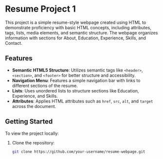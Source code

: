 # Resume Project 1

This project is a simple resume-style webpage created using HTML to demonstrate proficiency with basic HTML concepts, including attributes, tags, lists, media elements, and semantic structure. The webpage organizes information with sections for About, Education, Experience, Skills, and Contact.

## Features

- **Semantic HTML5 Structure**: Utilizes semantic tags like `<header>`, `<section>`, and `<footer>` for better structure and accessibility.
- **Navigation Menu**: Features a simple navigation bar with links to different sections of the resume.
- **Lists**: Uses unordered lists to structure sections like Education, Experience, and Skills.
- **Attributes**: Applies HTML attributes such as `href`, `src`, `alt`, and `target` across the document.

## Getting Started

To view the project locally:

1. Clone the repository:

   ```bash
   git clone https://github.com/your-username/resume-webpage.git
